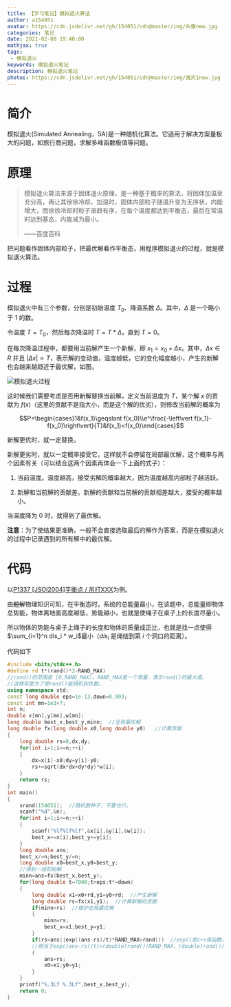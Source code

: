 ```yaml
---
title: 【学习笔记】模拟退火算法 
author: a154051
avatar: https://cdn.jsdelivr.net/gh/154051/cdn@master/img/头像new.jpg
categories: 笔记
date: 2021-02-08 19:40:00
mathjax: true
tags: 
 - 模拟退火
keywords: 模拟退火笔记
description: 模拟退火笔记
photos: https://cdn.jsdelivr.net/gh/154051/cdn@master/img/鬼灭1new.jpg
---
```


# 简介

模拟退火(Simulated Annealing，SA)是一种随机化算法。它适用于解决方案量极大的问题，如旅行商问题，求解多峰函数极值等问题。

# 原理

> 模拟退火算法来源于固体退火原理，是一种基于概率的算法，将固体加温至充分高，再让其徐徐冷却，加温时，固体内部粒子随温升变为无序状，内能增大，而徐徐冷却时粒子渐趋有序，在每个温度都达到平衡态，最后在常温时达到基态，内能减为最小。
>
> ——百度百科

把问题看作固体内部粒子，把最优解看作平衡态，用程序模拟退火的过程，就是模拟退火算法。

# 过程

模拟退火中有三个参数，分别是初始温度 $T_0$、降温系数 $\Delta$。其中，$\Delta$ 是一个略小于 $1$ 的数。

令温度 $T=T_0$，然后每次降温时 $T=T*\Delta$，直到 $T=0$。

在每次降温过程中，都要用当前解产生一个新解，即 $x_1=x_0+\Delta x$。其中，$\Delta x \in R$ 并且 $\left\vert \Delta x\right\vert \propto T$，表示解的变动值，温度越低，它的变化幅度越小，产生的新解也会越来越趋近于最优解，如图，

![模拟退火过程](https://oi-wiki.org/misc/images/simulated-annealing.gif)

这时候我们需要考虑是否用新解替换当前解，定义当前温度为 $T$，某个解 $x$ 的贡献为 $f(x)$（这里的贡献不是指大小，而是这个解的优劣），则修改当前解的概率为 

$$P=\begin{cases}1&f(x_1)\geqslant f(x_0)\\e^\frac{-\left\vert f(x_1)-f(x_0)\right\vert}{T}&f(x_1)<f(x_0)\end{cases}$$

新解更优时，就一定替换。

新解更劣时，就以一定概率接受它，这样就不会停留在局部最优解，这个概率与两个因素有关（可以结合这两个因素再体会一下上面的式子）：

1. 当前温度。温度越高，接受劣解的概率越大，因为温度越高内部粒子越活跃。

2. 新解和当前解的贡献差。新解的贡献和当前解的贡献相差越大，接受的概率越小。

当温度降为 $0$ 时，就得到了最优解。

**注意**：为了使结果更准确，一般不会直接选取最后的解作为答案，而是在模拟退火的过程中记录遇到的所有解中的最优解。

# 代码

以[P1337 [JSOI2004]平衡点 / 吊打XXX](https://www.luogu.com.cn/problem/P1337)为例。

由~~题解~~物理知识可知，在平衡态时，系统的总能量最小，在该题中，总能量即物体总势能，物体离地面高度越低，势能越小，也就是使绳子在桌子上的长度尽量小。

所以物体的势能与桌子上绳子的长度和物体的质量成正比，也就是找一点使得 $\sum_{i=1}^n dis_i * w_i$最小（$dis_i$ 是绳结到第 $i$ 个洞口的距离）。

代码如下
```cpp
#include <bits/stdc++.h>
#define rd t*(rand()*2-RAND_MAX)     
//rand()的范围是 [0,RAND_MAX)。RAND_MAX是一个常量，表示rand()的最大值。
//这样写是为了使rand()能随机到负数。 
using namespace std;
const long double eps=1e-13,down=0.993;
const int mn=1e3+7;
int n;
double x[mn],y[mn],w[mn];
long double best_x,best_y,minn;  //全局最优解 
long double fx(long double x0,long double y0)   //计算贡献 
{
	long double rs=0,dx,dy;
	for(int i=1;i<=n;++i)
	{
		dx=x[i]-x0;dy=y[i]-y0;
		rs+=sqrt(dx*dx+dy*dy)*w[i];
	}
	return rs;
}
int main()
{
	srand(154051);  //随机数种子，不要也行。
	scanf("%d",&n);
	for(int i=1;i<=n;++i)
	{
		scanf("%lf%lf%lf",&x[i],&y[i],&w[i]);
		best_x+=x[i];best_y+=y[i];
	}
	long double ans;
	best_x/=n;best_y/=n;
	long double x0=best_x,y0=best_y;
	//得到一组初始解 
	minn=ans=fx(best_x,best_y);
	for(long double t=7000;t>eps;t*=down)
	{
		long double x1=x0+rd,y1=y0+rd;  //产生新解 
		long double rs=fx(x1,y1);  //计算新解的贡献 
		if(minn>rs)  //维护全局最优解 
		{
			minn=rs;
			best_x=x1;best_y=y1;
		}
		if(rs<ans||exp((ans-rs)/t)*RAND_MAX>rand())  //exp()是c++库函数，exp(x)是求e的x次方 
		//相当于exp((ans-rs)/t)>(double)rand()/RAND_MAX，(double)rand()/RAND_MAX可以得到一个0~1之间的小数。一般会把除法变乘法保证精度。 
		{
			ans=rs;
			x0=x1;y0=y1;
		}
	}
	printf("%.3Lf %.3Lf",best_x,best_y);
	return 0;
}
```
